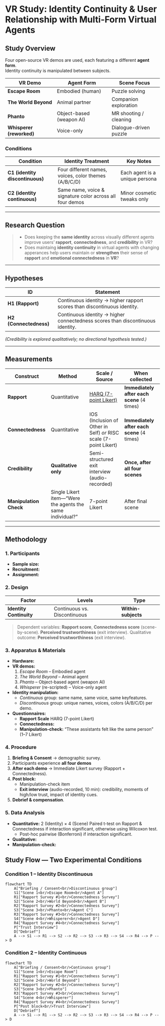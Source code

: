 # VR Study: Identity Continuity & User Relationship with Multi-Form Virtual Agents

## Study Overview  
Four open-source VR demos are used, each featuring a different **agent form**.  
Identity continuity is manipulated between subjects.

| VR Demo | Agent Form | Scene Focus |
|---------|------------|-------------|
| **Escape Room** | Embodied (human) | Puzzle solving |
| **The World Beyond** | Animal partner | Companion exploration |
| **Phanto** | Object-based (weapon AI) | MR shooting / cleaning |
| **Whisperer (reworked)** | Voice-only | Dialogue-driven puzzle |

### Conditions
| Condition | Identity Treatment | Key Notes |
|-----------|-------------------|-----------|
| **C1 (identity discontinuous)** | Four different names, voices, color themes (A/B/C/D) | Each agent is a unique persona |
| **C2 (identity continuous)** | Same name, voice & signature color across all four demos | Minor cosmetic tweaks only |

---

## Research Question  
> - Does keeping the **same identity** across visually different agents improve users’ **rapport**, **connectedness**, and **credibility** in VR?
> - Does maintaing **identity continuity** in virtual agents with changing apperances help users maintain or **strengthen** their sense of **rapport** and **emotional connectedness** in **VR**? 
---

## Hypotheses
| ID | Statement |
|----|-----------|
| **H1 (Rapport)** | Continuous identity → higher rapport scores than discontinuous identity. |
| **H2 (Connectedness)** | Continuous identity → higher connectedness scores than discontinuous identity. |

*(Credibility is explored qualitatively; no directional hypothesis tested.)*

---

## Measurements

| Construct | Method | Scale / Source | When collected |
|-----------|--------|----------------|----------------|
| **Rapport** | Quantitative | [HARQ (7-point Likert)](Questionnaire/HARQ.md) | **Immediately after each scene** (4 times) |
| **Connectedness** | Quantitative | IOS (Inclusion of Other in Self) *or* RISC scale (7-point Likert) | **Immediately after each scene** (4 times) |
| **Credibility** | **Qualitative only** | Semi-structured exit interview (audio-recorded) | **Once, after all four scenes** |
| **Manipulation Check** | Single Likert item—“Were the agents the same individual?” | 7-point Likert | After final scene |

---

## Methodology

### 1. Participants  
- **Sample size:**   
- **Recruitment:** 
- **Assignment:** 

### 2. Design  
| Factor | Levels | Type |
|--------|--------|------|
| **Identity Continuity** | Continuous vs. Discontinuous | **Within-subjects** |

> Dependent variables: **Rapport score**, **Connectedness score** (scene-by-scene).  **Perceived trustworthiness** (exit interview).
> Qualitative outcome: **Perceived trustworthiness** (exit interview).

### 3. Apparatus & Materials  
- **Hardware:** 
- **VR demos:**  
  1. *Escape Room* – Embodied agent  
  2. *The World Beyond* – Animal agent  
  3. *Phanto* – Object-based agent (weapon AI)  
  4. *Whisperer* (re-scripted) – Voice-only agent  
- **Identity manipulation:**  
  - *Continuous* group: same name, same voice, same keyfeatures.  
  - *Discontinuous* group: unique names, voices, colors (A/B/C/D) per demo.  
- **Questionnaires:**  
  - **Rapport Scale**  HARQ (7-point Likert)
  - **Connectedness:** 
  - **Manipulation-check:** “These assistants felt like the same person” (1–7 Likert)

### 4. Procedure  
1. **Briefing & Consent** → demographic survey.  
2. Participants experience **all four demos**   
3. **After each demo** → Immediate Likert survey (Rapport + Connectedness).  
4. **Post block:**  
   - Manipulation-check item  
   - **Exit interview** (audio-recorded, 10 min): credibility, moments of high/low trust, impact of identity cues.  
5. **Debrief & compensation**.

### 5. Data Analysis  
- **Quantitative:** 2 (Identity) × 4 (Scene) Paired t-test on Rapport & Connectedness if interaction significant, otherwise using Wilcoxon test.  
  - Post-hoc pairwise (Bonferroni) if interaction significant.  
- **Qualitative:**
- **Manipulation-check:**






## Study Flow — Two Experimental Conditions

### Condition 1 – Identity Discontinuous
```mermaid
flowchart TD
    A["Briefing / Consent<br/>Discontinuous group"]
    S1["Scene 1<br/>Escape Room<br/>Agent A"]
    R1["Rapport Survey #1<br/>Connectedness Survey"]
    S2["Scene 2<br/>World Beyond<br/>Agent B"]
    R2["Rapport Survey #2<br/>Connectedness Survey"]
    S3["Scene 3<br/>Phanto<br/>Agent C"]
    R3["Rapport Survey #3<br/>Connectedness Survey"]
    S4["Scene 4<br/>Whisperer<br/>Agent D"]
    R4["Rapport Survey #4<br/>Connectedness Survey"]
    P["Trust Interview"]
    D["Debrief"]
    A --> S1 --> R1 --> S2 --> R2 --> S3 --> R3 --> S4 --> R4 --> P --> D

```


### Condition 2 – Identity Continuous
```mermaid
flowchart TD
    A["Briefing / Consent<br/>Continuous group"]
    S1["Scene 1<br/>Escape Room"]
    R1["Rapport Survey #1<br/>Connectedness Survey"]
    S2["Scene 2<br/>World Beyond"]
    R2["Rapport Survey #2<br/>Connectedness Survey"]
    S3["Scene 3<br/>Phanto"]
    R3["Rapport Survey #3<br/>Connectedness Survey"]
    S4["Scene 4<br/>Whisperer"]
    R4["Rapport Survey #4<br/>Connectedness Survey"]
    P["Post block<br/>Trust Interview"]
    D["Debrief"]
    A --> S1 --> R1 --> S2 --> R2 --> S3 --> R3 --> S4 --> R4 --> P --> D
```

